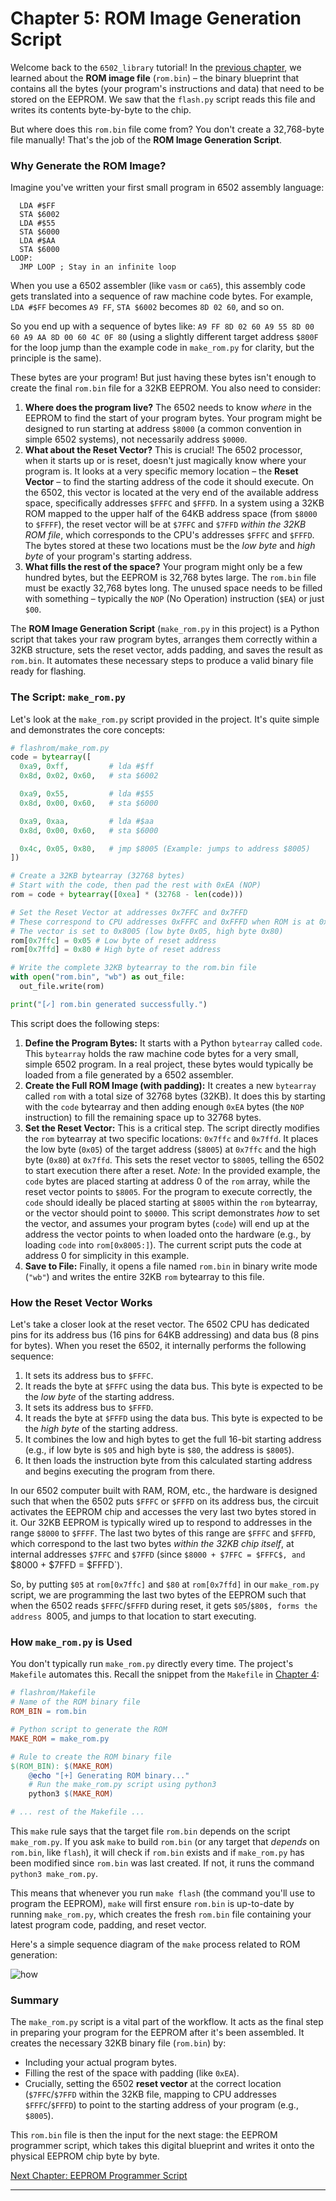 # Chapter 5: ROM Image Generation Script

Welcome back to the `6502_library` tutorial! In the [previous chapter](04_rom_image_file_.md), we learned about the **ROM image file** (`rom.bin`) – the binary blueprint that contains all the bytes (your program's instructions and data) that need to be stored on the EEPROM. We saw that the `flash.py` script reads this file and writes its contents byte-by-byte to the chip.

But where does this `rom.bin` file come from? You don't create a 32,768-byte file manually! That's the job of the **ROM Image Generation Script**.

### Why Generate the ROM Image?

Imagine you've written your first small program in 6502 assembly language:

```assembly
  LDA #$FF
  STA $6002
  LDA #$55
  STA $6000
  LDA #$AA
  STA $6000
LOOP:
  JMP LOOP ; Stay in an infinite loop
```

When you use a 6502 assembler (like `vasm` or `ca65`), this assembly code gets translated into a sequence of raw machine code bytes. For example, `LDA #$FF` becomes `A9 FF`, `STA $6002` becomes `8D 02 60`, and so on.

So you end up with a sequence of bytes like: `A9 FF 8D 02 60 A9 55 8D 00 60 A9 AA 8D 00 60 4C 0F 80` (using a slightly different target address `$800F` for the loop jump than the example code in `make_rom.py` for clarity, but the principle is the same).

These bytes are your program! But just having these bytes isn't enough to create the final `rom.bin` file for a 32KB EEPROM. You also need to consider:

1.  **Where does the program live?** The 6502 needs to know *where* in the EEPROM to find the start of your program bytes. Your program might be designed to run starting at address `$8000` (a common convention in simple 6502 systems), not necessarily address `$0000`.
2.  **What about the Reset Vector?** This is crucial! The 6502 processor, when it starts up or is reset, doesn't just magically know where your program is. It looks at a very specific memory location – the **Reset Vector** – to find the starting address of the code it should execute. On the 6502, this vector is located at the very end of the available address space, specifically addresses `$FFFC` and `$FFFD`. In a system using a 32KB ROM mapped to the upper half of the 64KB address space (from `$8000` to `$FFFF`), the reset vector will be at `$7FFC` and `$7FFD` *within the 32KB ROM file*, which corresponds to the CPU's addresses `$FFFC` and `$FFFD`. The bytes stored at these two locations must be the *low byte* and *high byte* of your program's starting address.
3.  **What fills the rest of the space?** Your program might only be a few hundred bytes, but the EEPROM is 32,768 bytes large. The `rom.bin` file must be exactly 32,768 bytes long. The unused space needs to be filled with something – typically the `NOP` (No Operation) instruction (`$EA`) or just `$00`.

The **ROM Image Generation Script** (`make_rom.py` in this project) is a Python script that takes your raw program bytes, arranges them correctly within a 32KB structure, sets the reset vector, adds padding, and saves the result as `rom.bin`. It automates these necessary steps to produce a valid binary file ready for flashing.

### The Script: `make_rom.py`

Let's look at the `make_rom.py` script provided in the project. It's quite simple and demonstrates the core concepts:

```python
# flashrom/make_rom.py
code = bytearray([
  0xa9, 0xff,         # lda #$ff
  0x8d, 0x02, 0x60,   # sta $6002

  0xa9, 0x55,         # lda #$55
  0x8d, 0x00, 0x60,   # sta $6000

  0xa9, 0xaa,         # lda #$aa
  0x8d, 0x00, 0x60,   # sta $6000

  0x4c, 0x05, 0x80,   # jmp $8005 (Example: jumps to address $8005)
])

# Create a 32KB bytearray (32768 bytes)
# Start with the code, then pad the rest with 0xEA (NOP)
rom = code + bytearray([0xea] * (32768 - len(code)))

# Set the Reset Vector at addresses 0x7FFC and 0x7FFD
# These correspond to CPU addresses 0xFFFC and 0xFFFD when ROM is at 0x8000-0xFFFF
# The vector is set to 0x8005 (low byte 0x05, high byte 0x80)
rom[0x7ffc] = 0x05 # Low byte of reset address
rom[0x7ffd] = 0x80 # High byte of reset address

# Write the complete 32KB bytearray to the rom.bin file
with open("rom.bin", "wb") as out_file:
  out_file.write(rom)

print("[✓] rom.bin generated successfully.")
```

This script does the following steps:

1.  **Define the Program Bytes:** It starts with a Python `bytearray` called `code`. This `bytearray` holds the raw machine code bytes for a very small, simple 6502 program. In a real project, these bytes would typically be loaded from a file generated by a 6502 assembler.
2.  **Create the Full ROM Image (with padding):** It creates a new `bytearray` called `rom` with a total size of 32768 bytes (32KB). It does this by starting with the `code` bytearray and then adding enough `0xEA` bytes (the `NOP` instruction) to fill the remaining space up to 32768 bytes.
3.  **Set the Reset Vector:** This is a critical step. The script directly modifies the `rom` bytearray at two specific locations: `0x7ffc` and `0x7ffd`. It places the low byte (`0x05`) of the target address (`$8005`) at `0x7ffc` and the high byte (`0x80`) at `0x7ffd`. This sets the reset vector to `$8005`, telling the 6502 to start execution there after a reset. *Note:* In the provided example, the `code` bytes are placed starting at address 0 of the `rom` array, while the reset vector points to `$8005`. For the program to execute correctly, the `code` should ideally be placed starting at `$8005` within the `rom` bytearray, or the vector should point to `$0000`. This script demonstrates *how* to set the vector, and assumes your program bytes (`code`) will end up at the address the vector points to when loaded onto the hardware (e.g., by loading `code` into `rom[0x8005:]`). The current script puts the code at address 0 for simplicity in this example.
4.  **Save to File:** Finally, it opens a file named `rom.bin` in binary write mode (`"wb"`) and writes the entire 32KB `rom` bytearray to this file.

### How the Reset Vector Works

Let's take a closer look at the reset vector. The 6502 CPU has dedicated pins for its address bus (16 pins for 64KB addressing) and data bus (8 pins for bytes). When you reset the 6502, it internally performs the following sequence:

1.  It sets its address bus to `$FFFC`.
2.  It reads the byte at `$FFFC` using the data bus. This byte is expected to be the *low byte* of the starting address.
3.  It sets its address bus to `$FFFD`.
4.  It reads the byte at `$FFFD` using the data bus. This byte is expected to be the *high byte* of the starting address.
5.  It combines the low and high bytes to get the full 16-bit starting address (e.g., if low byte is `$05` and high byte is `$80`, the address is `$8005`).
6.  It then loads the instruction byte from this calculated starting address and begins executing the program from there.

In our 6502 computer built with RAM, ROM, etc., the hardware is designed such that when the 6502 puts `$FFFC` or `$FFFD` on its address bus, the circuit activates the EEPROM chip and accesses the very last two bytes stored in it. Our 32KB EEPROM is typically wired up to respond to addresses in the range `$8000` to `$FFFF`. The last two bytes of this range are `$FFFC` and `$FFFD`, which correspond to the last two bytes *within the 32KB chip itself*, at internal addresses `$7FFC` and `$7FFD` (since `$8000 + $7FFC = $FFFC$, and `$8000 + $7FFD = $FFFD`).

So, by putting `$05` at `rom[0x7ffc]` and `$80` at `rom[0x7ffd]` in our `make_rom.py` script, we are programming the last two bytes of the EEPROM such that when the 6502 reads `$FFFC`/`$FFFD` during reset, it gets `$05`/`$80$, forms the address `$8005$, and jumps to that location to start executing.

### How `make_rom.py` is Used

You don't typically run `make_rom.py` directly every time. The project's `Makefile` automates this. Recall the snippet from the `Makefile` in [Chapter 4](04_rom_image_file_.md):

```makefile
# flashrom/Makefile
# Name of the ROM binary file
ROM_BIN = rom.bin

# Python script to generate the ROM
MAKE_ROM = make_rom.py

# Rule to create the ROM binary file
$(ROM_BIN): $(MAKE_ROM)
	@echo "[+] Generating ROM binary..."
	# Run the make_rom.py script using python3
	python3 $(MAKE_ROM)

# ... rest of the Makefile ...
```

This `make` rule says that the target file `rom.bin` depends on the script `make_rom.py`. If you ask `make` to build `rom.bin` (or any target that *depends* on `rom.bin`, like `flash`), it will check if `rom.bin` exists and if `make_rom.py` has been modified since `rom.bin` was last created. If not, it runs the command `python3 make_rom.py`.

This means that whenever you run `make flash` (the command you'll use to program the EEPROM), `make` will first ensure `rom.bin` is up-to-date by running `make_rom.py`, which creates the fresh `rom.bin` file containing your latest program code, padding, and reset vector.

Here's a simple sequence diagram of the `make` process related to ROM generation:

![how](/assets/howx02.png)

### Summary

The `make_rom.py` script is a vital part of the workflow. It acts as the final step in preparing your program for the EEPROM after it's been assembled. It creates the necessary 32KB binary file (`rom.bin`) by:

*   Including your actual program bytes.
*   Filling the rest of the space with padding (like `0xEA`).
*   Crucially, setting the 6502 **reset vector** at the correct location (`$7FFC`/`$7FFD` within the 32KB file, mapping to CPU addresses `$FFFC`/`$FFFD`) to point to the starting address of your program (e.g., `$8005`).

This `rom.bin` file is then the input for the next stage: the EEPROM programmer script, which takes this digital blueprint and writes it onto the physical EEPROM chip byte by byte.

[Next Chapter: EEPROM Programmer Script](06_eeprom_programmer_script_.md)

---